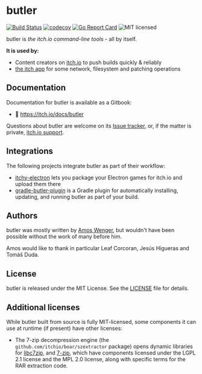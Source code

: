 # butler

[![Build Status](https://git.itch.ovh/itchio/butler/badges/master/build.svg)](https://git.itch.ovh/itchio/butler/builds)
[![codecov](https://codecov.io/gh/itchio/butler/branch/master/graph/badge.svg)](https://codecov.io/gh/itchio/butler)
[![Go Report Card](https://goreportcard.com/badge/github.com/itchio/butler)](https://goreportcard.com/report/github.com/itchio/butler)
![MIT licensed](https://img.shields.io/badge/license-MIT-blue.svg)

butler is *the itch.io command-line tools* - all by itself.

**It is used by:**

  * Content creators on [itch.io](https://itch.io) to push builds quickly & reliably
  * [the itch app](https://github.com/itchio/itch) for some network, filesystem and patching operations

## Documentation

Documentation for butler is available as a Gitbook:

  * :memo: <https://itch.io/docs/butler>

Questions about butler are welcome on its [Issue tracker](https://github.com/itchio/butler/issues),
or, if the matter is private, [itch.io support](https://itch.io/support).

## Integrations

The following projects integrate butler as part of their workflow:

  * [itchy-electron](https://github.com/erbridge/itchy-electron) lets you package your Electron games for itch.io and upload them there
  * [gradle-butler-plugin](https://github.com/mini2Dx/gradle-butler-plugin) is a Gradle plugin for automatically installing, updating, and running butler as part of your build.

## Authors

butler was mostly written by [Amos Wenger](https://github.com/fasterthanlime), but wouldn't have
been possible without the work of many before him.

Amos would like to thank in particular Leaf Corcoran, Jesús Higueras and Tomáš Duda.

## License

butler is released under the MIT License. See the [LICENSE](LICENSE) file for details.

## Additional licenses

While butler built from source is fully MIT-licensed, some components it can use at runtime
(if present) have other licenses:

  * The 7-zip decompression engine (the `github.com/itchio/boar/szextractor` package) opens
  dynamic libraries for [libc7zip][], and [7-zip][], which have components licensed under the LGPL 2.1 license
  and the MPL 2.0 license, along with specific terms for the RAR extraction code.

[libc7zip]: https://github.com/itchio/libc7zip
[7-zip]: http://7-zip.org/faq.html
[7-zip FAQ]: http://7-zip.org/faq.html

